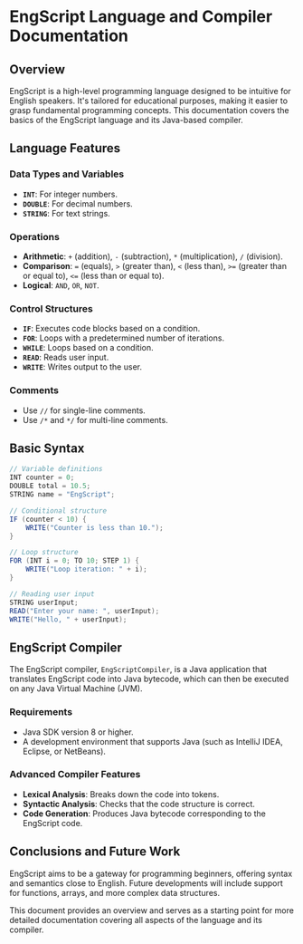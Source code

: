 # EngScript Language and Compiler Documentation

## Overview

EngScript is a high-level programming language designed to be intuitive for English speakers. It's tailored for educational purposes, making it easier to grasp fundamental programming concepts. This documentation covers the basics of the EngScript language and its Java-based compiler.

## Language Features

### Data Types and Variables

- **`INT`**: For integer numbers.
- **`DOUBLE`**: For decimal numbers.
- **`STRING`**: For text strings.

### Operations

- **Arithmetic**: `+` (addition), `-` (subtraction), `*` (multiplication), `/` (division).
- **Comparison**: `=` (equals), `>` (greater than), `<` (less than), `>=` (greater than or equal to), `<=` (less than or equal to).
- **Logical**: `AND`, `OR`, `NOT`.

### Control Structures

- **`IF`**: Executes code blocks based on a condition.
- **`FOR`**: Loops with a predetermined number of iterations.
- **`WHILE`**: Loops based on a condition.
- **`READ`**: Reads user input.
- **`WRITE`**: Writes output to the user.

### Comments

- Use `//` for single-line comments.
- Use `/*` and `*/` for multi-line comments.

## Basic Syntax

```java
// Variable definitions
INT counter = 0;
DOUBLE total = 10.5;
STRING name = "EngScript";

// Conditional structure
IF (counter < 10) {
    WRITE("Counter is less than 10.");
}

// Loop structure
FOR (INT i = 0; TO 10; STEP 1) {
    WRITE("Loop iteration: " + i);
}

// Reading user input
STRING userInput;
READ("Enter your name: ", userInput);
WRITE("Hello, " + userInput);
```

## EngScript Compiler

The EngScript compiler, `EngScriptCompiler`, is a Java application that translates EngScript code into Java bytecode, which can then be executed on any Java Virtual Machine (JVM).

### Requirements

- Java SDK version 8 or higher.
- A development environment that supports Java (such as IntelliJ IDEA, Eclipse, or NetBeans).

### Advanced Compiler Features

- **Lexical Analysis**: Breaks down the code into tokens.
- **Syntactic Analysis**: Checks that the code structure is correct.
- **Code Generation**: Produces Java bytecode corresponding to the EngScript code.

## Conclusions and Future Work

EngScript aims to be a gateway for programming beginners, offering syntax and semantics close to English. Future developments will include support for functions, arrays, and more complex data structures.

This document provides an overview and serves as a starting point for more detailed documentation covering all aspects of the language and its compiler.

